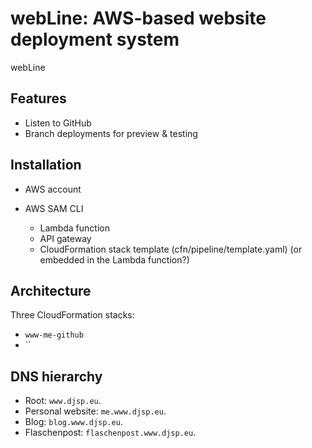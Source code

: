 webLine: AWS-based website deployment system
================================================================================

webLine


Features
--------------------------------------------------------------------------------

 -  Listen to GitHub
 -  Branch deployments for preview & testing


Installation
--------------------------------------------------------------------------------

 -  AWS account
 -  AWS SAM CLI
 
    -  Lambda function
    -  API gateway
    -  CloudFormation stack template (cfn/pipeline/template.yaml) (or embedded in the Lambda function?)


Architecture
--------------------------------------------------------------------------------

Three CloudFormation stacks:

 -  `www-me-github`
 -  ``


DNS hierarchy
--------------------------------------------------------------------------------

 -  Root: `www.djsp.eu`.
 -  Personal website: `me.www.djsp.eu`.
 -  Blog: `blog.www.djsp.eu`.
 -  Flaschenpost: `flaschenpost.www.djsp.eu`.
